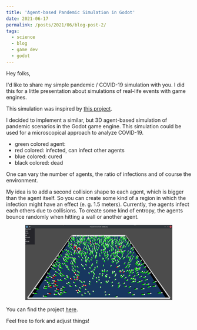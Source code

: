 ```yaml
---
title: 'Agent-based Pandemic Simulation in Godot'
date: 2021-06-17
permalink: /posts/2021/06/blog-post-2/
tags:
  - science
  - blog
  - game dev
  - godot
---
```


Hey folks,

I'd like to share my simple pandemic / COVID-19 simulation with you. I did this for a little presentation about simulations of real-life events with game engines.

This simulation was inspired by [this project](https://github.com/mani144/Covid19-Simulation-Godot).

I decided to implement a similar, but 3D agent-based simulation of pandemic scenarios in the Godot game engine. This simulation could be used for a microscopical approach to analyze COVID-19. 

- green colored agent: 
- red colored: infected, can infect other agents
- blue colored: cured
- black colored: dead

One can vary the number of agents, the ratio of infections and of course the environment. 

My idea is to add a second collision shape to each agent, which is bigger than the agent itself. So you can create some kind of a region in which the infection might have an effect (e. g. 1.5 meters). Currently, the agents infect each others due to collisions. To create some kind of entropy, the agents bounce randomly when hitting a wall or another agent.

<center>
<img src="https://raw.githubusercontent.com/Reitmania/reitmania.github.io/master/images/screenshot_pandemicsim.png" alt="Pandemic Sim in Godot" width="400"/>
</center>

You can find the project [here](https://github.com/Reitmania/pandemicsim).

Feel free to fork and adjust things!
